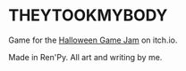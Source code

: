 # THEYTOOKMYBODY

Game for the [Halloween Game Jam](https://itch.io/jam/crzys-halloween-game-jam) on itch.io.

Made in Ren'Py. All art and writing by me.
